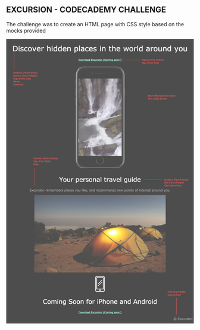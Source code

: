 ## EXCURSION - CODECADEMY CHALLENGE

The challenge was to create an HTML page with CSS style based on the mocks provided

![Mock](excursion_redline.png)
